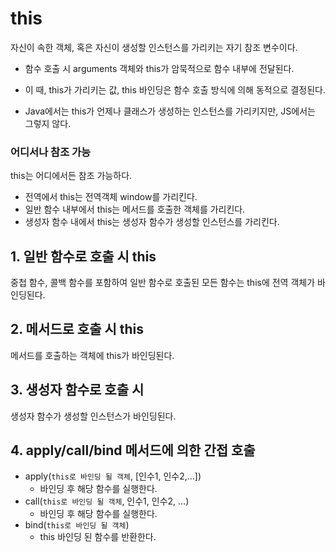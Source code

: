 # this
자신이 속한 객체, 혹은 자신이 생성할 인스턴스를 가리키는 자기 참조 변수이다.

- 함수 호출 시 arguments 객체와 this가 암묵적으로 함수 내부에 전달된다.
- 이 때, this가 가리키는 값, this 바인딩은 함수 호출 방식에 의해 동적으로 결정된다.

- Java에서는 this가 언제나 클래스가 생성하는 인스턴스를 가리키지만, JS에서는 그렇지 않다. 

### 어디서나 참조 가능
this는 어디에서든 참조 가능하다.
- 전역에서 this는 전역객체 window를 가리킨다.
- 일반 함수 내부에서 this는 메서드를 호출한 객체를 가리킨다.
- 생성자 함수 내에서 this는 생성자 함수가 생성할 인스턴스를 가리킨다.

## 1. 일반 함수로 호출 시 this
중첩 함수, 콜백 함수를 포함하여 일반 함수로 호출된 모든 함수는 this에 전역 객체가 바인딩된다.

## 2. 메서드로 호출 시 this
메서드를 호출하는 객체에 this가 바인딩된다.

## 3. 생성자 함수로 호출 시
생성자 함수가 생성할 인스턴스가 바인딩된다.

## 4. apply/call/bind 메서드에 의한 간접 호출
- apply(`this로 바인딩 될 객체`, [인수1, 인수2,...])
  - 바인딩 후 해당 함수를 실행한다.
- call(`this로 바인딩 될 객체`, 인수1, 인수2, ...)
  - 바인딩 후 해당 함수를 실행한다.
- bind(`this로 바인딩 될 객체`)
  - this 바인딩 된 함수를 반환한다.
